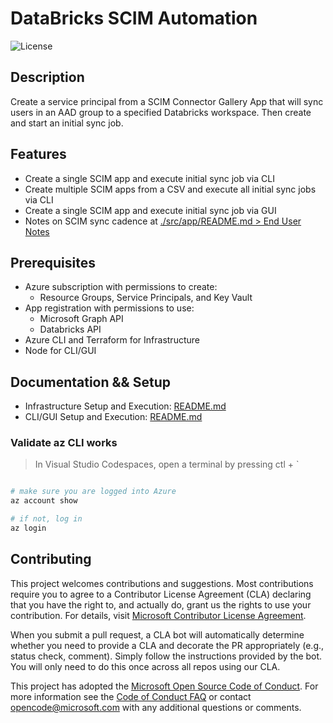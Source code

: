 # DataBricks SCIM Automation

![License](https://img.shields.io/badge/license-MIT-green.svg)

## Description

Create a service principal from a SCIM Connector Gallery App that will sync users in an AAD group to a specified Databricks workspace. Then create and start an initial sync job.

## Features

- Create a single SCIM app and execute initial sync job via CLI
- Create multiple SCIM apps from a CSV and execute all initial sync jobs via CLI
- Create a single SCIM app and execute initial sync job via GUI
- Notes on SCIM sync cadence at [./src/app/README.md > End User Notes](./src/app/README.md#scim-sync-cadence)

## Prerequisites

- Azure subscription with permissions to create:
  - Resource Groups, Service Principals, and Key Vault
- App registration with permissions to use:
  - Microsoft Graph API
  - Databricks API
- Azure CLI and Terraform for Infrastructure
- Node for CLI/GUI

## Documentation && Setup

- Infrastructure Setup and Execution: [README.md](./infra/README.md)
- CLI/GUI Setup and Execution: [README.md](./src/app/README.md)


### Validate az CLI works

> In Visual Studio Codespaces, open a terminal by pressing ctl + `

```bash

# make sure you are logged into Azure
az account show

# if not, log in
az login

```

## Contributing

This project welcomes contributions and suggestions. Most contributions require you to agree to a
Contributor License Agreement (CLA) declaring that you have the right to, and actually do, grant us
the rights to use your contribution. For details, visit [Microsoft Contributor License Agreement](https://cla.opensource.microsoft.com).

When you submit a pull request, a CLA bot will automatically determine whether you need to provide
a CLA and decorate the PR appropriately (e.g., status check, comment). Simply follow the instructions
provided by the bot. You will only need to do this once across all repos using our CLA.

This project has adopted the [Microsoft Open Source Code of Conduct](https://opensource.microsoft.com/codeofconduct/).
For more information see the [Code of Conduct FAQ](https://opensource.microsoft.com/codeofconduct/faq/) or
contact [opencode@microsoft.com](mailto:opencode@microsoft.com) with any additional questions or comments.
